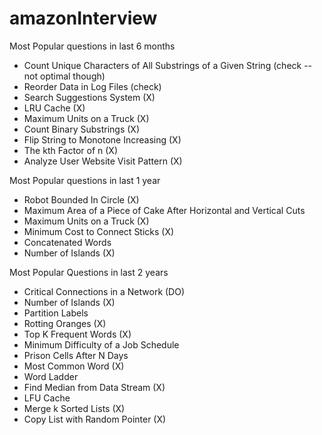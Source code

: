 # amazonInterview

Most Popular questions in last 6 months 
- Count Unique Characters of All Substrings of a Given String (check -- not optimal though) 
- Reorder Data in Log Files (check)
- Search Suggestions System	(X) 
- LRU Cache (X) 
- Maximum Units on a Truck (X) 
- Count Binary Substrings (X) 
- Flip String to Monotone Increasing (X)
- The kth Factor of n (X) 
- Analyze User Website Visit Pattern (X) 

Most Popular questions in last 1 year 
- Robot Bounded In Circle (X)
- Maximum Area of a Piece of Cake After Horizontal and Vertical Cuts
- Maximum Units on a Truck (X)
- Minimum Cost to Connect Sticks (X)
- Concatenated Words
- Number of Islands (X) 


Most Popular Questions in last 2 years 
- Critical Connections in a Network (DO) 
- Number of Islands (X) 
- Partition Labels
- Rotting Oranges (X) 
- Top K Frequent Words (X) 
- Minimum Difficulty of a Job Schedule 
- Prison Cells After N Days 
- Most Common Word (X) 
- Word Ladder
- Find Median from Data Stream (X)
- LFU Cache
- Merge k Sorted Lists (X) 
- Copy List with Random Pointer (X)

